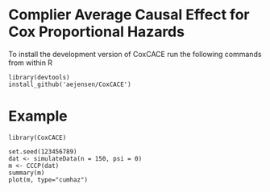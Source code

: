 # Complier Average Causal Effect for Cox Proportional Hazards

To install the development version of CoxCACE run the following commands from within R

```{r}
library(devtools)
install_github('aejensen/CoxCACE')
```

# Example
```{r}
library(CoxCACE)

set.seed(123456789)
dat <- simulateData(n = 150, psi = 0)
m <- CCCP(dat)
summary(m)
plot(m, type="cumhaz")
```
